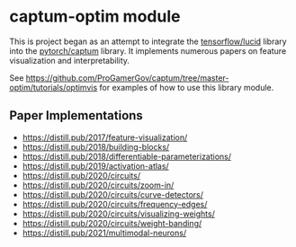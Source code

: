 # captum-optim module

This is project began as an attempt to integrate the [tensorflow/lucid](https://github.com/tensorflow/lucid) library into the [pytorch/captum](https://github.com/pytorch/captum/) library. It implements numerous papers on feature visualization and interpretability.

See https://github.com/ProGamerGov/captum/tree/master-optim/tutorials/optimvis for examples of how to use this library module.

## Paper Implementations

* https://distill.pub/2017/feature-visualization/
* https://distill.pub/2018/building-blocks/
* https://distill.pub/2018/differentiable-parameterizations/
* https://distill.pub/2019/activation-atlas/
* https://distill.pub/2020/circuits/
* https://distill.pub/2020/circuits/zoom-in/
* https://distill.pub/2020/circuits/curve-detectors/
* https://distill.pub/2020/circuits/frequency-edges/
* https://distill.pub/2020/circuits/visualizing-weights/
* https://distill.pub/2020/circuits/weight-banding/
* https://distill.pub/2021/multimodal-neurons/
